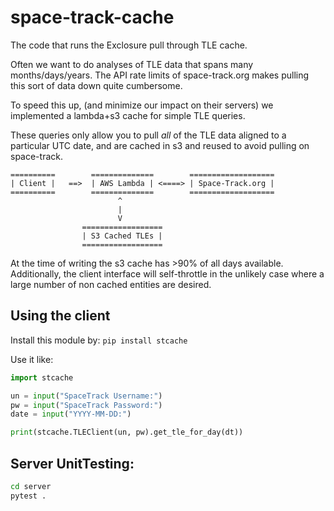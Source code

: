 # space-track-cache
The code that runs the Exclosure pull through TLE cache.

Often we want to do analyses of TLE data that spans many
months/days/years. The API rate limits of space-track.org
makes pulling this sort of data down quite cumbersome.

To speed this up, (and minimize our impact on their servers)
we implemented a lambda+s3 cache for simple TLE queries.

These queries only allow you to pull _all_ of the TLE data
aligned to a particular UTC date, and are cached in s3 and
reused to avoid pulling on space-track.

```
==========        ==============        ===================
| Client |   ==>  | AWS Lambda | <====> | Space-Track.org |
==========        ==============        ===================
                        ^
                        |
                        V
                ==================
                | S3 Cached TLEs |
                ==================
```

At the time of writing the s3 cache has >90% of all days available.
Additionally, the client interface will self-throttle in the unlikely
case where a large number of non cached entities are desired.

## Using the client
Install this module by:
`pip install stcache`

Use it like:
```python
import stcache

un = input("SpaceTrack Username:")
pw = input("SpaceTrack Password:")
date = input("YYYY-MM-DD:")

print(stcache.TLEClient(un, pw).get_tle_for_day(dt))
```

## Server UnitTesting:
```bash
cd server
pytest .
```
